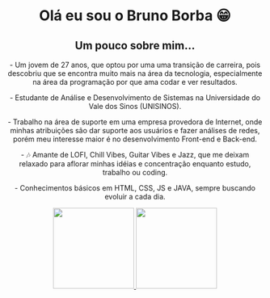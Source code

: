 <div align = center>
<h1> Olá eu sou o Bruno Borba 😁 </h1>
<h2> Um pouco sobre mim... </h2>
<p> - Um jovem de 27 anos, que optou por uma uma transição de carreira, pois descobriu que se encontra muito mais na área da tecnologia, especialmente na área da programação por que ama codar e ver resultados.
<p> - Estudante de Análise e Desenvolvimento de Sistemas na Universidade do Vale dos Sinos (UNISINOS).
<p> - Trabalho na área de suporte em uma empresa provedora de Internet, onde minhas atribuições são dar suporte aos usuários e fazer análises de redes, porém meu interesse maior é no desenvolvimento Front-end e Back-end.
<p> - 🎶 Amante de LOFI, Chill Vibes, Guitar Vibes e Jazz, que me deixam relaxado para aflorar minhas idéias e concentração enquanto estudo, trabalho ou coding.
<p> - Conhecimentos básicos em HTML, CSS, JS e JAVA, sempre buscando evoluir a cada dia.
</div>

<div align = center>
  <a href="https://github.com/BorbaBruno">
  <img height="160em" src="https://github-readme-stats.vercel.app/api?username=borbabruno&show_icons=true&theme=dark&include_all_commits=true&count_private=true"/>
  <img height="160em" src="https://github-readme-stats.vercel.app/api/top-langs/?username=borbabruno&layout=compact&langs_count=7&theme=dark"/>
<div>
